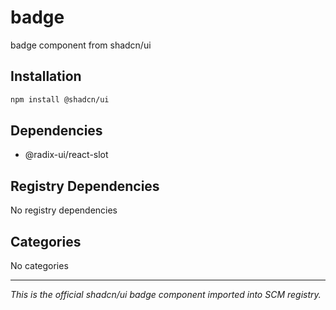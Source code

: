 # badge

badge component from shadcn/ui

## Installation

```bash
npm install @shadcn/ui
```

## Dependencies

- @radix-ui/react-slot

## Registry Dependencies

No registry dependencies

## Categories

No categories

---

*This is the official shadcn/ui badge component imported into SCM registry.*

